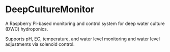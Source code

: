 # DeepCultureMonitor
A Raspberry Pi-based monitoring and control system for deep water culture (DWC) hydroponics.


Supports pH, EC, temperature, and water level monitoring and water level adjustments via solenoid control.
